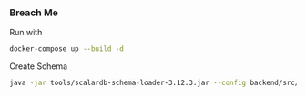 ### Breach Me

Run with

```sh
docker-compose up --build -d
```

Create Schema

```sh
java -jar tools/scalardb-schema-loader-3.12.3.jar --config backend/src/main/resources/database.properties --coordinator -f tools/schema/schema.json
```